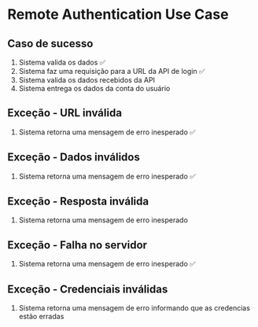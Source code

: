# Remote Authentication Use Case

## Caso de sucesso

1. Sistema valida os dados ✅
2. Sistema faz uma requisição para a URL da API de login ✅
3. Sistema valida os dados recebidos da API
4. Sistema entrega os dados da conta do usuário

## Exceção - URL inválida

1. Sistema retorna uma mensagem de erro inesperado ✅

## Exceção - Dados inválidos

1. Sistema retorna uma mensagem de erro inesperado ✅

## Exceção - Resposta inválida

1. Sistema retorna uma mensagem de erro inesperado

## Exceção - Falha no servidor

1. Sistema retorna uma mensagem de erro inesperado ✅

## Exceção - Credenciais inválidas

1. Sistema retorna uma mensagem de erro informando que as credencias estão erradas
